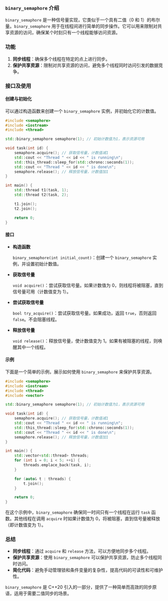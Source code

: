 ### `binary_semaphore` 介绍

`binary_semaphore` 是一种信号量实现，它类似于一个具有二值（0 和 1）的布尔量。`binary_semaphore` 用于在线程间进行简单的同步操作。它可以用来限制对共享资源的访问，确保某个时刻只有一个线程能够访问资源。

### 功能

1. **同步线程**：确保多个线程在特定的点上进行同步。
2. **保护共享资源**：限制对共享资源的访问，避免多个线程同时访问引发的数据竞争。

### 接口及使用

#### 创建与初始化

可以通过构造函数来创建一个 `binary_semaphore` 实例，并初始化它的计数值。

```cpp
#include <semaphore>
#include <iostream>
#include <thread>

std::binary_semaphore semaphore(1); // 初始计数值为1，表示资源可用

void task(int id) {
    semaphore.acquire(); // 获取信号量，计数值减1
    std::cout << "Thread " << id << " is running\n";
    std::this_thread::sleep_for(std::chrono::seconds(1));
    std::cout << "Thread " << id << " is done\n";
    semaphore.release(); // 释放信号量，计数值加1
}

int main() {
    std::thread t1(task, 1);
    std::thread t2(task, 2);

    t1.join();
    t2.join();

    return 0;
}
```

#### 接口

- **构造函数**

  `binary_semaphore(int initial_count)`：创建一个 `binary_semaphore` 实例，并设置初始计数值。

- **获取信号量**

  `void acquire()`：尝试获取信号量。如果计数值为 0，则线程将被阻塞，直到信号量可用（计数值变为 1）。

- **尝试获取信号量**

  `bool try_acquire()`：尝试获取信号量。如果成功，返回 `true`，否则返回 `false`。不会阻塞线程。

- **释放信号量**

  `void release()`：释放信号量，使计数值变为 1。如果有被阻塞的线程，则唤醒其中一个线程。

#### 示例

下面是一个简单的示例，展示如何使用 `binary_semaphore` 来保护共享资源。

```cpp
#include <semaphore>
#include <iostream>
#include <thread>
#include <vector>

std::binary_semaphore semaphore(1); // 初始计数值为1，表示资源可用

void task(int id) {
    semaphore.acquire(); // 获取信号量，计数值减1
    std::cout << "Thread " << id << " is running\n";
    std::this_thread::sleep_for(std::chrono::seconds(1));
    std::cout << "Thread " << id << " is done\n";
    semaphore.release(); // 释放信号量，计数值加1
}

int main() {
    std::vector<std::thread> threads;
    for (int i = 0; i < 5; ++i) {
        threads.emplace_back(task, i);
    }

    for (auto& t : threads) {
        t.join();
    }

    return 0;
}
```

在这个示例中，`binary_semaphore` 确保同一时间只有一个线程在运行 `task` 函数。其他线程在调用 `acquire` 时如果计数值为 0，将被阻塞，直到信号量被释放（即计数值变为 1）。

### 总结

- **同步线程**：通过 `acquire` 和 `release` 方法，可以方便地同步多个线程。
- **保护共享资源**：使用 `binary_semaphore` 可以保护共享资源，防止多个线程同时访问。
- **简化代码**：避免手动管理锁和条件变量的复杂性，提高代码的可读性和可维护性。

`binary_semaphore` 是 C++20 引入的一部分，提供了一种简单而高效的同步原语，适用于需要二值同步的场景。